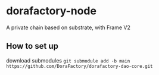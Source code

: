 # dorafactory-node
A private chain based on substrate, with Frame V2

## How to set up
download submodules 
```git submodule add -b main https://github.com/DoraFactory/dorafactory-dao-core.git ```
